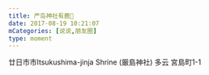 ```yaml
---
title: 严岛神社有鹿🦌
date: 2017-08-19 10:21:07
mCategories: [说说,朋友圈]
type: moment
---
```


<div id="pics-20170819102107"></div>

<script src="/lib/moment/pics.js"></script>
<script>
var data = [
    {"link": "2017-08-19_094142.mov", "type": "video"},
    {"link": "2017-08-19_000000.jpeg", "type": "shuoshuo"},
    {"link": "2017-08-19_000001.jpeg", "type": "shuoshuo"},
    {"link": "2017-08-19_000002.jpeg", "type": "shuoshuo"},
    {"link": "2017-08-19_000003.jpeg", "type": "shuoshuo"},
    {"link": "2017-08-19_000004.jpeg", "type": "shuoshuo"}
];
picsRender(data, "pics-20170819102107");
</script>

廿日市市Itsukushima-jinja Shrine (厳島神社) 多云
宮島町1-1
